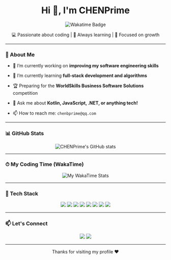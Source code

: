 
<h1 align="center">Hi 👋, I'm CHENPrime</h1>


<p align="center">
  <img src="https://wakatime.com/badge/user/7635a1b8-7c6e-40fe-950d-6edf376a169e.svg" alt="Wakatime Badge" />
</p>


<p align="center">
  💻 Passionate about coding | 🚀 Always learning | 🎯 Focused on growth
</p>

---

### 🧠 About Me

- 🔭 I’m currently working on **improving my software engineering skills**

- 🌱 I’m currently learning **full-stack development and algorithms**

- 🏆 Preparing for the **WorldSkills Business Software Solutions** competition

- 💬 Ask me about **Kotlin, JavaScript, .NET, or anything tech!**

- 📫 How to reach me: `chenbprime@qq.com`

---

### 📊 GitHub Stats


<p align="center">
  <img src="https://github-readme-stats.vercel.app/api?username=CHENPrime-coder&show_icons=true&theme=radical" alt="CHENPrime's GitHub stats" />
</p>

---

### ⏱ My Coding Time (WakaTime)


<p align="center">
  <img src="https://wakatime.com/share/@CHENPrime/d8aa96ca-2dc7-4f21-a5c5-bde16251590d.svg" alt="My WakaTime Stats" />
</p>

---

### 🚀 Tech Stack


<p align="center">
  <img src="https://img.shields.io/badge/Spring_Boot-6DB33F?style=for-the-badge&logo=springboot&logoColor=white" />
  <img src="https://img.shields.io/badge/Android-3DDC84?style=for-the-badge&logo=android&logoColor=white" />
  <img src="https://img.shields.io/badge/.NET-512BD4?style=for-the-badge&logo=dotnet&logoColor=white" />
  <img src="https://img.shields.io/badge/Vue.js-4FC08D?style=for-the-badge&logo=vuedotjs&logoColor=white" />
  <img src="https://img.shields.io/badge/Kotlin-7F52FF?style=for-the-badge&logo=kotlin&logoColor=white" />
  <img src="https://img.shields.io/badge/JavaScript-F7DF1E?style=for-the-badge&logo=javascript&logoColor=black" />
  <img src="https://img.shields.io/badge/SQL-025E8C?style=for-the-badge&logo=sqlite&logoColor=white" />
  <img src="https://img.shields.io/badge/Python-3776AB?style=for-the-badge&logo=python&logoColor=white" />
</p>

---

### 📫 Let's Connect


<p align="center">
  <a href="https://chenprime.xyz"><img src="https://img.shields.io/website?url=https%3A%2F%2Fwww.chenprime.xyz&up_color=50e3c2&style=for-the-badge&logo=vercel&labelColor=000000"></a>
  <a href="mailto:chenbprime@qq.com"><img src="https://img.shields.io/badge/Email-D14836?style=for-the-badge&logo=gmail&logoColor=white" /></a>
</p>

---


<p align="center">Thanks for visiting my profile ❤️</p>
